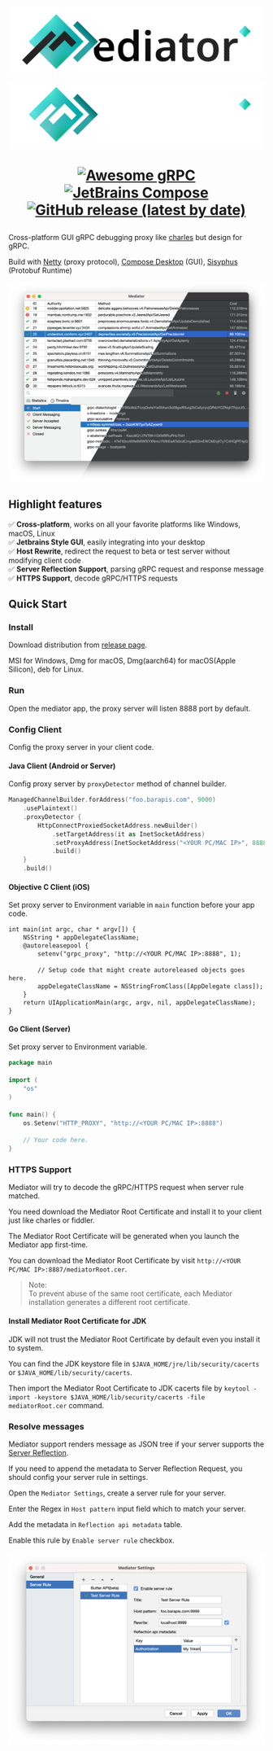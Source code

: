 <h1 align="center">
<p>
<img src="./docs/MD-Light.svg#gh-light-mode-only" width="500px" alt="Mediator"/>
<img src="./docs/MD-Dark.svg#gh-dark-mode-only" width="500px" alt="Mediator"/>
</p>
<p>
<a href="https://github.com/grpc-ecosystem/awesome-grpc"><img alt="Awesome gRPC" src="https://raw.githubusercontent.com/sindresorhus/awesome/main/media/badge.svg" /></a>
<a href="https://www.jetbrains.com/lp/compose/"><img src="https://img.shields.io/badge/JetBrains-Compose-ff69b4" alt="JetBrains Compose"/></a>
<a href="https://github.com/ButterCam/Mediator/releases"><img alt="GitHub release (latest by date)" src="https://img.shields.io/github/v/release/ButterCam/Mediator"></a>
</p>
</h1>

Cross-platform GUI gRPC debugging proxy like [charles](https://www.charlesproxy.com/) but design for gRPC.

Build with [Netty](https://netty.io/) (proxy protocol), [Compose Desktop](https://www.jetbrains.com/lp/compose/) (GUI), [Sisyphus](https://github.com/ButterCam/sisyphus) (Protobuf Runtime)

![screenshot](docs/screenshot.png)

## Highlight features

✅ **Cross-platform**, works on all your favorite platforms like Windows, macOS, Linux  
✅ **Jetbrains Style GUI**, easily integrating into your desktop  
✅ **Host Rewrite**, redirect the request to beta or test server without modifying client code  
✅ **Server Reflection Support**, parsing gRPC request and response message  
✅ **HTTPS Support**, decode gRPC/HTTPS requests

## Quick Start

### Install

Download distribution from [release page](https://github.com/ButterCam/Mediator/releases).

MSI for Windows, Dmg for macOS, Dmg(aarch64) for macOS(Apple Silicon), deb for Linux.

### Run

Open the mediator app, the proxy server will listen 8888 port by default.

### Config Client

Config the proxy server in your client code.

#### Java Client (Android or Server)

Config proxy server by `proxyDetector` method of channel builder.

```Kotlin
ManagedChannelBuilder.forAddress("foo.barapis.com", 9000)
    .usePlaintext()
    .proxyDetector {
        HttpConnectProxiedSocketAddress.newBuilder()
            .setTargetAddress(it as InetSocketAddress)
            .setProxyAddress(InetSocketAddress("<YOUR PC/MAC IP>", 8888))
            .build()
    }
    .build()
```

#### Objective C Client (iOS)

Set proxy server to Environment variable in `main` function before your app code.

```objc
int main(int argc, char * argv[]) {
    NSString * appDelegateClassName;
    @autoreleasepool {
        setenv("grpc_proxy", "http://<YOUR PC/MAC IP>:8888", 1);
        
        // Setup code that might create autoreleased objects goes here.
        appDelegateClassName = NSStringFromClass([AppDelegate class]);
    }
    return UIApplicationMain(argc, argv, nil, appDelegateClassName);
}
```

#### Go Client (Server)

Set proxy server to Environment variable.

```go
package main

import (
	"os"
)

func main() {
	os.Setenv("HTTP_PROXY", "http://<YOUR PC/MAC IP>:8888")

	// Your code here.
}
```

### HTTPS Support

Mediator will try to decode the gRPC/HTTPS request when server rule matched.

You need download the Mediator Root Certificate and install it to your client just like charles or fiddler.

The Mediator Root Certificate will be generated when you launch the Mediator app first-time.

You can download the Mediator Root Certificate by visit `http://<YOUR PC/MAC IP>:8887/mediatorRoot.cer`.

> Note:  
> To prevent abuse of the same root certificate, each Mediator installation generates a different root certificate.

#### Install Mediator Root Certificate for JDK

JDK will not trust the Mediator Root Certificate by default even you install it to system.

You can find the JDK keystore file in `$JAVA_HOME/jre/lib/security/cacerts` or `$JAVA_HOME/lib/security/cacerts`.

Then import the Mediator Root Certificate to JDK cacerts file
by `keytool -import -keystore $JAVA_HOME/lib/security/cacerts -file mediatorRoot.cer` command.

### Resolve messages

Mediator support renders message as JSON tree if your server supports
the [Server Reflection](https://github.com/grpc/grpc/blob/master/doc/server-reflection.md).

If you need to append the metadata to Server Reflection Request, you should config your server rule in settings.

Open the `Mediator Settings`, create a server rule for your server.

Enter the Regex in `Host pattern` input field which to match your server.

Add the metadata in `Reflection api metadata` table.

Enable this rule by `Enable server rule` checkbox.

![Server Rule](docs/screenshot-rule.png)
